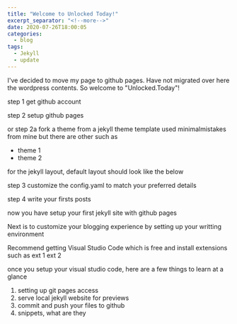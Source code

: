 ```yaml
---
title: "Welcome to Unlocked Today!"
excerpt_separator: "<!--more-->"
date: 2020-07-26T18:00:05 
categories:
  - blog
tags:
  - Jekyll
  - update
---
```


I've decided to move my page to github pages. Have not migrated over here the wordpress contents.
So welcome to "Unlocked.Today"!

step 1
get github account

step 2
setup github pages

or
step 2a
fork a theme from a jekyll theme template
used minimalmistakes from mine but there are other such as
- theme 1
- theme 2

for the jekyll layout, default layout should look like the below

<!--more-->

step 3
customize the config.yaml to match your preferred details

step 4
write your firsts posts

now you have setup your first jekyll site with github pages

Next is to customize your blogging experience by setting up your writting environment

Recommend getting Visual Studio Code which is free and install extensions such as
ext 1
ext 2

once you setup your visual studio code, here are a few things to learn at a glance
1. setting up git pages access
2. serve local jekyll website for previews
3. commit and push your files to github
4. snippets, what are they


